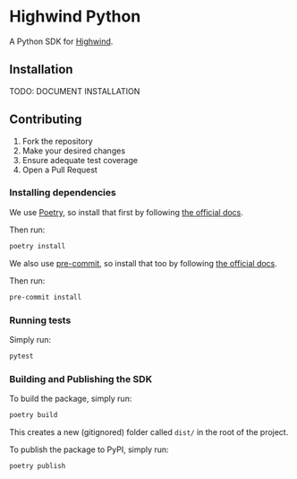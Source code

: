 # Highwind Python

A Python SDK for [Highwind](https://highwind.ai/).

## Installation

TODO: DOCUMENT INSTALLATION

## Contributing

1. Fork the repository
2. Make your desired changes
3. Ensure adequate test coverage
4. Open a Pull Request

### Installing dependencies

We use [Poetry](https://python-poetry.org/), so install that first by following
[the official docs](https://python-poetry.org/docs/#installation).

Then run:

```sh
poetry install
```

We also use [pre-commit](https://pre-commit.com/), so install that too by following
[the official docs](https://pre-commit.com/#installation).

Then run:

```sh
pre-commit install
```

### Running tests

Simply run:

```sh
pytest
```

### Building and Publishing the SDK

To build the package, simply run:

```sh
poetry build
```

This creates a new (gitignored) folder called `dist/` in the root of the project.

To publish the package to PyPI, simply run:

```sh
poetry publish
```
